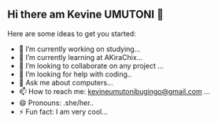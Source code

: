 ## Hi there am Kevine UMUTONI 👋

Here are some ideas to get you started:

- 🔭 I’m currently working on studying... 
- 🌱 I’m currently learning at AKiraChix...
- 👯 I’m looking to collaborate on any project ...
- 🤔 I’m looking for help with coding..
- 💬 Ask me about computers...
- 📫 How to reach me: kevineumutonibugingo@gmail.com ...
- 😄 Pronouns: .she/her..
- ⚡ Fun fact: I am very cool...
